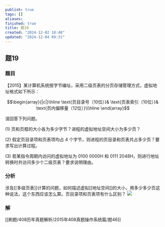 ```yaml
---
publish: true
tags: []
aliases: 
finished: true
title: 题19
created: "2024-12-02 18:48"
updated: "2024-12-04 09:31"
---
```

## 题19
### 题目
【2015】某计算机系统按字节编址，采用二级页表的分页存储管理方式，虚拟地址格式如下所示：

$$\begin{array}{|c|}\hline \text{页目录号（10位）}& \text{页表索引（10位）}& \text{页内偏移量（12位）}\\\hline \end{array}$$

请回答下列问题。

(1) 页和页框的大小各为多少字节？进程的虚拟地址空间大小为多少页？

(2) 假定页目录项和页表项均占 4 个字节，则进程的页目录和页表共占多少页？要求写出计算过程。

(3) 若某指令周期内访问的虚拟地址为 0100 0000H 和 0111 2048H，则进行地址转换时共访问多少个二级页表？要求说明理由。

### 分析
涉及[[多级页表]]计算的问题，如何描述虚拟[[地址空间]]的大小，用多少多少页这种说法，这个东西应该怎么算。页目录项和页表项有什么区别？
![](https://img.hwenyi.tech/202412041731042.webp)
### 解
[[刷题/408历年真题解析/2015年408真题操作系统篇/题46]]